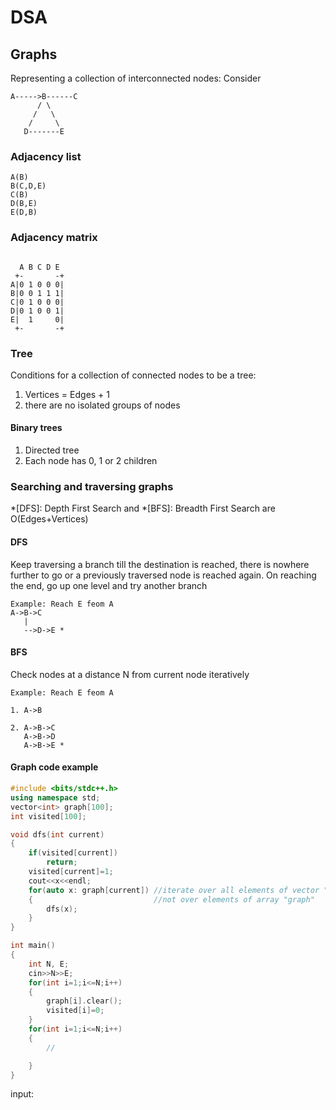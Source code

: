 # DSA
## Graphs
Representing a collection of interconnected nodes:
Consider
```
A----->B------C
      / \
     /   \
    /     \
   D-------E
```
### Adjacency list
```
A(B)
B(C,D,E)
C(B)
D(B,E)
E(D,B)
```
### Adjacency matrix
```
 
  A B C D E
 +-       -+
A|0 1 0 0 0|
B|0 0 1 1 1|
C|0 1 0 0 0|
D|0 1 0 0 1|
E|  1     0|
 +-       -+
```

### Tree
Conditions for a collection of connected nodes to be a tree:
1. Vertices = Edges + 1
2. there are no isolated groups of nodes

#### Binary trees ####
1. Directed tree
2. Each node has 0, 1 or 2 children

### Searching and traversing graphs
*[DFS]: Depth First Search and *[BFS]: Breadth First Search are O(Edges+Vertices)
#### DFS ####
Keep traversing a branch till the destination is reached, there is nowhere further to go or a previously traversed node is reached again. On reaching the end, go up one level and try another branch
```
Example: Reach E feom A
A->B->C
   |
   -->D->E *
```
#### BFS ####
Check nodes at a distance N from current node iteratively
```
Example: Reach E feom A

1. A->B

2. A->B->C
   A->B->D
   A->B->E *
```

#### Graph code example ####

```c++
#include <bits/stdc++.h>
using namespace std;
vector<int> graph[100];
int visited[100];

void dfs(int current)
{
	if(visited[current])
		return;
	visited[current]=1;
	cout<<x<<endl;
	for(auto x: graph[current]) //iterate over all elements of vector "graph[current]"
	{							//not over elements of array "graph"
		dfs(x);
	}
}

int main()
{
	int N, E;
	cin>>N>>E;
	for(int i=1;i<=N;i++)
	{
		graph[i].clear();
		visited[i]=0;
	}
	for(int i=1;i<=N;i++)
	{
		//

	}
}

```
input:
```

```